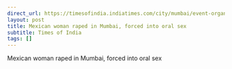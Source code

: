 ```yaml
---
direct_url: https://timesofindia.indiatimes.com/city/mumbai/event-organiser-held-for-rape-of-mexican-woman/articleshow/105667906.cms
layout: post
title: Mexican woman raped in Mumbai, forced into oral sex
subtitle: Times of India
tags: []
---
```


Mexican woman raped in Mumbai, forced into oral sex
